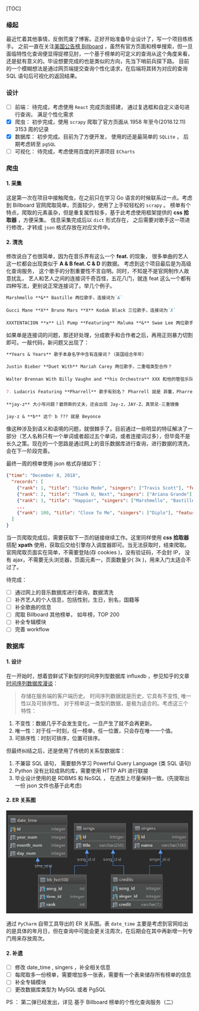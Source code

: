 [TOC]

### 缘起

最近忙着其他事情，反倒荒废了博客。正好开始准备毕业设计了，写一个项目练练手。
之前一直在关注[美国公告榜 Billboard](http://www.billboard.com) ，虽然有官方页面和榜单搜索，但一旦面临特性化查询便显得捉襟见肘，一个基于榜单的可定义的查询从这个角度来看，还是挺有意义的。毕设想要完成的也是类似的方向，先当下哨前兵探下路。
目前的一个模糊想法是通过网页端提交查询个性化请求，在后端将其转为对应的查询 SQL 语句后可视化的返回结果。

### 设计

- [ ] 前端： 待完成，考虑使用 `React` 完成页面搭建， 通过复选框和自定义语句进行查询， 满足个性化需求
- [x] 爬虫： 初步完成，使用 `scrapy` 爬取了官方页面从 1958 年至今(2018.12.11) 3153 周的记录
- [x] 数据库： 初步完成。目前为了方便开发， 使用的还是最简单的 `SQLite` ， 后期考虑转至 `pgSQL`
- [ ] 可视化： 待完成，考虑使用百度的开源项目 `ECharts` 

### 爬虫

#### 1. 采集

这是第一次在项目中接触爬虫，在之前只在学习 Go 语言的时候联系过一点。考虑到 Billboard 官网爬取简单，页面较少，使用了上手较轻松的 `scrapy` 。 榜单有个特点，爬取的元素虽杂，但是重复属性较多，基于此考虑使用框架提供的 **css 拾取器** ，方便采集。
信息采集完成后以 `dict` 形式存在， 之后需要对歌手这一项进行修改，才转成 `json` 格式存放在对应文件中。

#### 2. 清洗

修改说白了也很简单，因为在音乐界有这么一个 **feat.** 的现象， 很多单曲的艺人这一栏都会出现类似于 **A & B feat. C & D** 的数据。 考虑到这个项目最后是为高级化查询服务， 这个歌手的分割重要性不言自明。同时，不知是不是官网制作人故意扰乱， 艺人和艺人之间的连接词千奇百怪，五花八门，就连 feat 这么一个都有四种写法，更别说正常连接词了。举几个例子。

```markdown
Marshmello **&** Bastille 两位歌手，连接词为`&`

Gucci Mane **X** Bruno Mars **X** Kodak Black 三位歌手，连接词为`X`

XXXTENTACION **x** Lil Pump **Featuring** Maluma **&** Swae Lee 两位歌手，连接词为`x`，两位合作者，连接词为`&`
```

如果单是连接词的问题，那还好处理，分成歌手和合作者之后，再用正则暴力切割即可。一敲代码，新问题又出现了：

```markdown
**Years & Years** 歌手本身名字中含有连接词？（英国组合年年）

Justin Bieber **Duet With** Mariah Carey 两位歌手，二重唱类型合作？

Walter Brennan With Billy Vaughn and **his Orchestra** XXX 和他的管弦乐队？这怎么分？

7. Ludacris Featuring **Pharrell** 歌手有别名？ Pharrell 就是 菲董，Pharrell Williams

**jay-z** 大小写问题？碧昂斯的丈夫，还会出现 Jay-z，JAY-Z，真禁忌·三重镜像

jay-z & **b** 这个 b ??? 就是 Beyonce
```

像这种涉及到语义和语境的问题，就很棘手了。目前通过一些明显的特征解决了一部分（艺人名称只有一个单词或者超过五个单词，或者连接词过多），但毕竟不是长久之策。现在的一个思路是通过网上的音乐数据库进行查询，进行数据的清洗，会在下一阶段完善。

最终一周的榜单使用 json 格式存储如下：

```json
{"time": "December 8, 2018",
  "records": [
    {"rank": 1, "title": "Sicko Mode", "singers": ["Travis Scott"], "featuring": null},
    {"rank": 2, "title": "Thank U, Next", "singers": ["Ariana Grande"], "featuring": null},
    {"rank": 3, "title": "Happier", "singers": ["Marshmello", "Bastille"],"featuring": null}
    ...
    {"rank": 100, "title": "Close To Me", "singers": ["Diplo"], "featuring": ["Swae Lee"]}
  ]
}
```

当一页爬取完成后，需要获取下一页的链接继续工作。这里同样使用 **css 拾取器** 搭配 **xpath** 使用，获取后交给引擎存入调度器即可。当无法获取时，结束爬取。
官网爬取页面实在简单，不需要登陆(存 cookies )，没有验证码，不会封 IP， 没有 ajax，不需要无头浏览器，页面元素一，页面数量少( 3k )，用来入门太适合不过了。

待完成：

- [ ] 通过网上的音乐数据库进行查询，数据清洗
- [ ] 补齐艺人的个人信息，包括性别，生日，别名，国籍等
- [ ] 补全歌曲的信息
- [ ] 爬取 Billboard 其他榜单， 如年榜，TOP 200
- [ ] 补全专辑模块
- [ ] 完善 workflow

### 数据库

#### 1. 设计

在一开始时，想着尝鲜试下新型的时间序列型数据库 influxdb ，参见知乎的文章 [时间序列数据库漫谈](https://zhuanlan.zhihu.com/p/29367404)：
> 存储在服务端的客户端历史。 时间序列数据就是历史，它具有不变性, 唯一性以及可排序性。
对于榜单这一类型的数据，是极为适合的。考虑这三个特性：

1. 不变性：数据几乎不会发生变化，一旦产生了就不会再更新。
2. 唯一性：对于任一时刻，任一榜单，任一位置，只会存在唯一一个值。
3. 可排序性：时刻可排序，位置可排序。

但最终纠结之后，还是使用了传统的关系型数据库：

1. 不兼容 SQL 语句， 需要额外学习 Powerful Query Language (类 SQL 语句)
2. Python 没有比较成熟的库，需要使用 HTTP API 进行联接
3. 毕业设计使用的是 RDBMS 和 NoSQL ， 在选型上尽量保持一致。(先提取出一份 json 文件也基于此考虑)

#### 2. ER 关系图

<div align="center"><img src="img/bb1_1.jpg" height="" /></div>

通过 `PyCharm` 自带工具导出的 ER 关系图。表 `date_time` 主要是考虑到官网给出的是具体的年月日，但在查询中可能会更关注周次，在后期会在其中再新增一列专门用来存放周次。

#### 2. 补遗

- [ ] 修改 date_time , singers ，补全相关信息
- [ ] 每爬取多一份榜单，需要增加多一张表，需要有一个表来储存所有榜单的信息
- [ ] 补全专辑模块
- [ ] 更改数据库类型为 MySQL 或者 PgSQL

PS ： 第二弹已经发出，详见 基于 Billboard 榜单的个性化查询服务（二）

